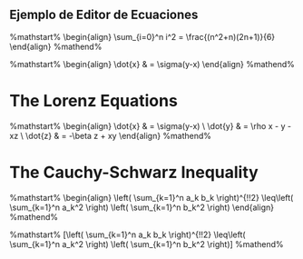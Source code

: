 ## Ejemplo de Editor de Ecuaciones

%mathstart%
\begin{align}
\sum_{i=0}^n i^2 = \frac{(n^2+n)(2n+1)}{6}
\end{align}
%mathend%

%mathstart%
\begin{align}
\dot{x} & = \sigma(y-x)
\end{align}
%mathend%

# The Lorenz Equations

%mathstart%
\begin{align}
\dot{x} & = \sigma(y-x) \\ 
\dot{y} & = \rho x - y - xz \\
\dot{z} & = -\beta z + xy
\end{align}
%mathend%

# The Cauchy-Schwarz Inequality

%mathstart%
\begin{align}
\left( \sum_{k=1}^n a_k b_k \right)^{\!\!2} \leq\left( \sum_{k=1}^n a_k^2 \right) \left( \sum_{k=1}^n b_k^2 \right)
\end{align}
%mathend%

%mathstart%
\[\left( \sum_{k=1}^n a_k b_k \right)^{\!\!2} \leq\left( \sum_{k=1}^n a_k^2 \right) \left( \sum_{k=1}^n b_k^2 \right)\]
%mathend%